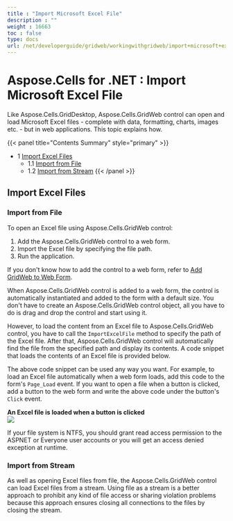 ```yaml
---
title : "Import Microsoft Excel File" 
description : "" 
weight : 16663 
toc : false
type: docs
url: /net/developerguide/gridweb/workingwithgridweb/import+microsoft+excel+file/
---
```


# Aspose.Cells for .NET : Import Microsoft Excel File


Like Aspose.Cells.GridDesktop, Aspose.Cells.GridWeb control can open and load Microsoft Excel files - complete with data, formatting, charts, images etc. - but in web applications. This topic explains how.

{{< panel title="Contents Summary" style="primary" >}}
*   1 [Import Excel Files](#import-excel-files)
    *   1.1 [Import from File](#import-from-file)
    *   1.2 [Import from Stream](#import-from-stream)
{{< /panel >}}
 

## Import Excel Files

### Import from File

To open an Excel file using Aspose.Cells.GridWeb control:

1.  Add the Aspose.Cells.GridWeb control to a web form.
2.  Import the Excel file by specifying the file path.
3.  Run the application.

If you don't know how to add the control to a web form, refer to [Add GridWeb to Web Form](https://docs2.aspose.com/cells/net/developerguide/gridweb/workingwithgridweb/add+gridweb+to+web+form).

When Aspose.Cells.GridWeb control is added to a web form, the control is automatically instantiated and added to the form with a default size. You don't have to create an Aspose.Cells.GridWeb control object, all you have to do is drag and drop the control and start using it.

However, to load the content from an Excel file to Aspose.Cells.GridWeb control, you have to call the `ImportExcelFile` method to specify the path of the Excel file. After that, Aspose.Cells.GridWeb control will automatically find the file from the specified path and display its contents. A code snippet that loads the contents of an Excel file is provided below.

  
The above code snippet can be used any way you want. For example, to load an Excel file automatically when a web form loads, add this code to the form's `Page_Load` event. If you want to open a file when a button is clicked, add a button to the web form and write the above code under the button's `Click` event.

**An Excel file is loaded when a button is clicked**  
![](https://docs2.aspose.com/cells/net/attachments/5013740/5115432.png)

If your file system is NTFS, you should grant read access permission to the ASPNET or Everyone user accounts or you will get an access denied exception at runtime.

### Import from Stream

As well as opening Excel files from file, the Aspose.Cells.GridWeb control can load Excel files from a stream. Using file as a stream is a better approach to prohibit any kind of file access or sharing violation problems because this approach ensures closing all connections to the files by closing the stream.

